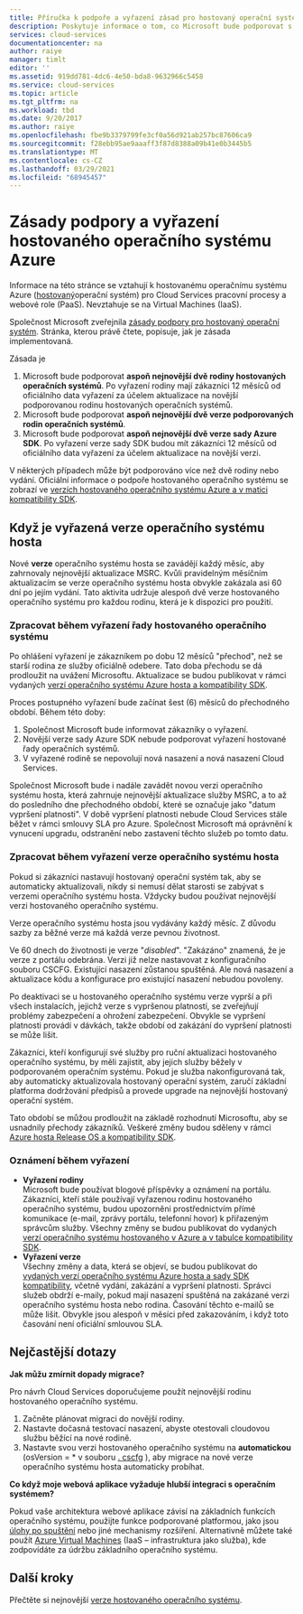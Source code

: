 ```yaml
---
title: Příručka k podpoře a vyřazení zásad pro hostovaný operační systém Azure | Microsoft Docs
description: Poskytuje informace o tom, co Microsoft bude podporovat s operačním systémem hosta Azure, který používá Cloud Services.
services: cloud-services
documentationcenter: na
author: raiye
manager: timlt
editor: ''
ms.assetid: 919dd781-4dc6-4e50-bda8-9632966c5458
ms.service: cloud-services
ms.topic: article
ms.tgt_pltfrm: na
ms.workload: tbd
ms.date: 9/20/2017
ms.author: raiye
ms.openlocfilehash: fbe9b3379799fe3cf0a56d921ab257bc87606ca9
ms.sourcegitcommit: f28ebb95ae9aaaff3f87d8388a09b41e0b3445b5
ms.translationtype: MT
ms.contentlocale: cs-CZ
ms.lasthandoff: 03/29/2021
ms.locfileid: "68945457"
---
```

# <a name="azure-guest-os-supportability-and-retirement-policy"></a>Zásady podpory a vyřazení hostovaného operačního systému Azure
Informace na této stránce se vztahují k hostovanému operačnímu systému Azure ([hostovaný](cloud-services-guestos-update-matrix.md)operační systém) pro Cloud Services pracovní procesy a webové role (PaaS). Nevztahuje se na Virtual Machines (IaaS).

Společnost Microsoft zveřejnila [zásady podpory pro hostovaný operační systém](https://support.microsoft.com/gp/azure-cloud-lifecycle-faq). Stránka, kterou právě čtete, popisuje, jak je zásada implementovaná.

Zásada je

1. Microsoft bude podporovat **aspoň nejnovější dvě rodiny hostovaných operačních systémů**. Po vyřazení rodiny mají zákazníci 12 měsíců od oficiálního data vyřazení za účelem aktualizace na novější podporovanou rodinu hostovaných operačních systémů.
2. Microsoft bude podporovat **aspoň nejnovější dvě verze podporovaných rodin operačních systémů**.
3. Microsoft bude podporovat **aspoň nejnovější dvě verze sady Azure SDK**. Po vyřazení verze sady SDK budou mít zákazníci 12 měsíců od oficiálního data vyřazení za účelem aktualizace na novější verzi.

V některých případech může být podporováno více než dvě rodiny nebo vydání. Oficiální informace o podpoře hostovaného operačního systému se zobrazí ve [verzích hostovaného operačního systému Azure a v matici kompatibility SDK](cloud-services-guestos-update-matrix.md).

## <a name="when-a-guest-os-version-is-retired"></a>Když je vyřazená verze operačního systému hosta
Nové **verze** operačního systému hosta se zavádějí každý měsíc, aby zahrnovaly nejnovější aktualizace MSRC. Kvůli pravidelným měsíčním aktualizacím se verze operačního systému hosta obvykle zakázala asi 60 dní po jejím vydání. Tato aktivita udržuje alespoň dvě verze hostovaného operačního systému pro každou rodinu, která je k dispozici pro použití.

### <a name="process-during-a-guest-os-family-retirement"></a>Zpracovat během vyřazení řady hostovaného operačního systému
Po ohlášení vyřazení je zákazníkem po dobu 12 měsíců "přechod", než se starší rodina ze služby oficiálně odebere. Tato doba přechodu se dá prodloužit na uvážení Microsoftu. Aktualizace se budou publikovat v rámci vydaných [verzí operačního systému Azure hosta a kompatibility SDK](cloud-services-guestos-update-matrix.md).

Proces postupného vyřazení bude začínat šest (6) měsíců do přechodného období. Během této doby:

1. Společnost Microsoft bude informovat zákazníky o vyřazení.
2. Novější verze sady Azure SDK nebude podporovat vyřazení hostované řady operačních systémů.
3. V vyřazené rodině se nepovolují nová nasazení a nová nasazení Cloud Services.

Společnost Microsoft bude i nadále zavádět novou verzi operačního systému hosta, která zahrnuje nejnovější aktualizace služby MSRC, a to až do posledního dne přechodného období, které se označuje jako "datum vypršení platnosti". V době vypršení platnosti nebude Cloud Services stále běžet v rámci smlouvy SLA pro Azure. Společnost Microsoft má oprávnění k vynucení upgradu, odstranění nebo zastavení těchto služeb po tomto datu.

### <a name="process-during-a-guest-os-version-retirement"></a>Zpracovat během vyřazení verze operačního systému hosta
Pokud si zákazníci nastavují hostovaný operační systém tak, aby se automaticky aktualizovali, nikdy si nemusí dělat starosti se zabývat s verzemi operačního systému hosta. Vždycky budou používat nejnovější verzi hostovaného operačního systému.

Verze operačního systému hosta jsou vydávány každý měsíc. Z důvodu sazby za běžné verze má každá verze pevnou životnost.

Ve 60 dnech do životnosti je verze "*disabled*". "Zakázáno" znamená, že je verze z portálu odebrána. Verzi již nelze nastavovat z konfiguračního souboru CSCFG. Existující nasazení zůstanou spuštěná. Ale nová nasazení a aktualizace kódu a konfigurace pro existující nasazení nebudou povoleny.

Po deaktivaci se u hostovaného operačního systému verze vyprší a při všech instalacích, jejichž verze s vypršenou platností, se zveřejňují problémy zabezpečení a ohrožení zabezpečení. Obvykle se vypršení platnosti provádí v dávkách, takže období od zakázání do vypršení platnosti se může lišit.

Zákazníci, kteří konfigurují své služby pro ruční aktualizaci hostovaného operačního systému, by měli zajistit, aby jejich služby běžely v podporovaném operačním systému. Pokud je služba nakonfigurovaná tak, aby automaticky aktualizovala hostovaný operační systém, zaručí základní platforma dodržování předpisů a provede upgrade na nejnovější hostovaný operační systém.

Tato období se můžou prodloužit na základě rozhodnutí Microsoftu, aby se usnadnily přechody zákazníků. Veškeré změny budou sděleny v rámci [Azure hosta Release OS a kompatibility SDK](cloud-services-guestos-update-matrix.md).

### <a name="notifications-during-retirement"></a>Oznámení během vyřazení
* **Vyřazení rodiny** <br>Microsoft bude používat blogové příspěvky a oznámení na portálu. Zákazníci, kteří stále používají vyřazenou rodinu hostovaného operačního systému, budou upozorněni prostřednictvím přímé komunikace (e-mail, zprávy portálu, telefonní hovor) k přiřazeným správcům služby. Všechny změny se budou publikovat do vydaných [verzí operačního systému hostovaného v Azure a v tabulce kompatibility SDK](cloud-services-guestos-update-matrix.md).
* **Vyřazení verze** <br>Všechny změny a data, která se objeví, se budou publikovat do [vydaných verzí operačního systému Azure hosta a sady SDK kompatibility](cloud-services-guestos-update-matrix.md), včetně vydání, zakázání a vypršení platnosti. Správci služeb obdrží e-maily, pokud mají nasazení spuštěná na zakázané verzi operačního systému hosta nebo rodina. Časování těchto e-mailů se může lišit. Obvykle jsou alespoň v měsíci před zakazováním, i když toto časování není oficiální smlouvou SLA.

## <a name="frequently-asked-questions"></a>Nejčastější dotazy
**Jak můžu zmírnit dopady migrace?**

Pro návrh Cloud Services doporučujeme použít nejnovější rodinu hostovaného operačního systému.

1. Začněte plánovat migraci do novější rodiny.
2. Nastavte dočasná testovací nasazení, abyste otestovali cloudovou službu běžící na nové rodině.
3. Nastavte svou verzi hostovaného operačního systému na **automatickou** (osVersion = * v souboru [. cscfg](cloud-services-model-and-package.md#cscfg) ), aby migrace na nové verze operačního systému hosta automaticky probíhat.

**Co když moje webová aplikace vyžaduje hlubší integraci s operačním systémem?**

Pokud vaše architektura webové aplikace závisí na základních funkcích operačního systému, použijte funkce podporované platformou, jako jsou [úlohy po spuštění](cloud-services-startup-tasks.md) nebo jiné mechanismy rozšíření. Alternativně můžete také použít [Azure Virtual Machines](https://azure.microsoft.com/documentation/scenarios/virtual-machines/) (IaaS – infrastruktura jako služba), kde zodpovídáte za údržbu základního operačního systému.

## <a name="next-steps"></a>Další kroky
Přečtěte si nejnovější [verze hostovaného operačního systému](cloud-services-guestos-update-matrix.md).

